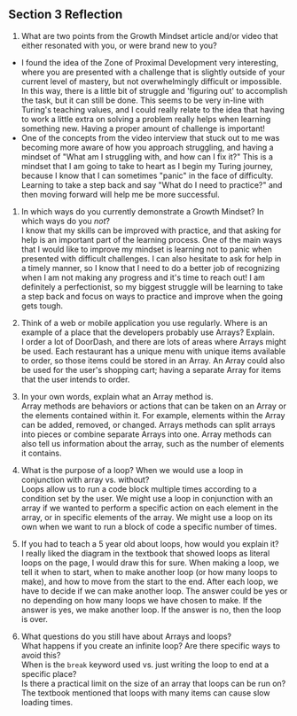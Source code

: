 ## Section 3 Reflection

1. What are two points from the Growth Mindset article and/or video that either resonated with you, or were brand new to you?  
+ I found the idea of the Zone of Proximal Development very interesting, where you are presented with a challenge that is slightly outside of your current level of mastery, but not overwhelmingly difficult or impossible. In this way, there is a little bit of struggle and 'figuring out' to accomplish the task, but it can still be done. This seems to be very in-line with Turing's teaching values, and I could really relate to the idea that having to work a little extra on solving a problem really helps when learning something new. Having a proper amount of challenge is important!  
+ One of the concepts from the video interview that stuck out to me was becoming more aware of how you approach struggling, and having a mindset of "What am I struggling with, and how can I fix it?" This is a mindset that I am going to take to heart as I begin my Turing journey, because I know that I can sometimes "panic" in the face of difficulty. Learning to take a step back and say "What do I need to practice?" and then moving forward will help me be more successful.

1. In which ways do you currently demonstrate a Growth Mindset? In which ways do you _not_?  
I know that my skills can be improved with practice, and that asking for help is an important part of the learning process. One of the main ways that I would like to improve my mindset is learning not to panic when presented with difficult challenges. I can also hesitate to ask for help in a timely manner, so I know that I need to do a better job of recognizing when I am not making any progress and it's time to reach out! I am definitely a perfectionist, so my biggest struggle will be learning to take a step back and focus on ways to practice and improve when the going gets tough.

1. Think of a web or mobile application you use regularly. Where is an example of a place that the developers probably use Arrays? Explain.  
I order a lot of DoorDash, and there are lots of areas where Arrays might be used. Each restaurant has a unique menu with unique items available to order, so those items could be stored in an Array. An Array could also be used for the user's shopping cart; having a separate Array for items that the user intends to order.

1. In your own words, explain what an Array method is.  
Array methods are behaviors or actions that can be taken on an Array or the elements contained within it. For example, elements within the Array can be added, removed, or changed. Arrays methods can split arrays into pieces or combine separate Arrays into one. Array methods can also tell us information about the array, such as the number of elements it contains.

1. What is the purpose of a loop? When we would use a loop in conjunction with array vs. without?  
Loops allow us to run a code block multiple times according to a condition set by the user. We might use a loop in conjunction with an array if we wanted to perform a specific action on each element in the array, or in specific elements of the array. We might use a loop on its own when we want to run a block of code a specific number of times.

1. If you had to teach a 5 year old about loops, how would you explain it?  
I really liked the diagram in the textbook that showed loops as literal loops on the page, I would draw this for sure. When making a loop, we tell it when to start, when to make another loop (or how many loops to make), and how to move from the start to the end. After each loop, we have to decide if we can make another loop. The answer could be yes or no depending on how many loops we have chosen to make. If the answer is yes, we make another loop. If the answer is no, then the loop is over.

1. What questions do you still have about Arrays and loops?  
What happens if you create an infinite loop? Are there specific ways to avoid this?  
When is the `break` keyword used vs. just writing the loop to end at a specific place?  
Is there a practical limit on the size of an array that loops can be run on? The textbook mentioned that loops with many items can cause slow loading times.
